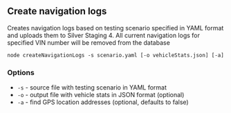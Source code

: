 ## Create navigation logs

Creates navigation logs based on testing scenario specified in YAML format and uploads them to Silver Staging 4. All current navigation logs for specified VIN number will be removed from the database

```
node createNavigationLogs -s scenario.yaml [-o vehicleStats.json] [-a]
```

### Options

- `-s` - source file with testing scenario in YAML format
- `-o` - output file with vehicle stats in JSON format (optional)
- `-a` - find GPS location addresses (optional, defaults to false)
